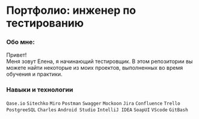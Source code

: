 # Портфолио: инженер по тестированию

### Обо мне:
Привет!  
Меня зовут Елена, я начинающий тестировщик.
В этом репозитории вы можете найти некоторые из моих проектов, выполненных во время обучения и практики.
### Навыки и технологии
`Qase.io` `Sitechko` `Miro` `Postman` `Swagger` `Mockoon` `Jira` `Confluence` `Trello`   
`PostgreeSQL` `Charles` `Android Studio` `IntelliJ IDEA` `SoapUI` `VScode` `GitBash`
